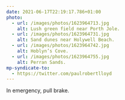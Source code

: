 ```yaml
---
date: 2021-06-17T22:19:17.786+01:00
photo:
  - url: /images/photos/1623964713.jpg
    alt: Lush green field near Porth Jole.
  - url: /images/photos/1623964731.jpg
    alt: Sand dunes near Holywell Beach.
  - url: /images/photos/1623964742.jpg
    alt: Hoblyn’s Cove.
  - url: /images/photos/1623964755.jpg
    alt: Perran Sands.
mp-syndicate-to:
  - https://twitter.com/paulrobertlloyd
---
```

In emergency, pull brake.
